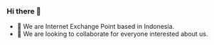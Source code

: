 ### Hi there 👋 

- 👀 We are Internet Exchange Point based in Indonesia.
- 💞️ We are looking to collaborate for everyone interested about us.
